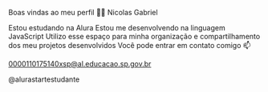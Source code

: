 Boas vindas ao meu perfil 💙💙
Nicolas Gabriel

Estou estudando na Alura
Estou me desenvolvendo na linguagem JavaScript
Utilizo esse espaço para minha organização e compartilhamento dos meu projetos desenvolvidos
Você pode entrar em contato comigo 📫

0000110175140xsp@al.educacao.sp.gov.br

@alurastartestudante
